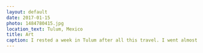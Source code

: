 ```yaml
---
layout: default
date: 2017-01-15
photo: 1484780415.jpg
location_text: Tulum, Mexico
title: Art
caption: I rested a week in Tulum after all this travel. I went almost everyday to that Art-Galery-Coffee place to relax, work and enjoy a nice fresh juice and Internet. ;)
---
```

